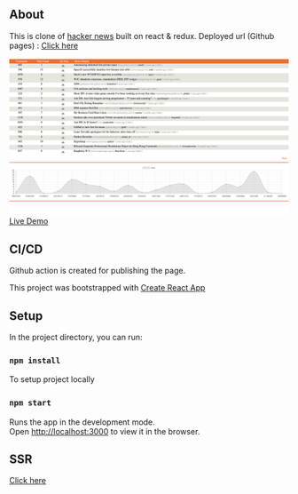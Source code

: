 ## About

This is clone of [hacker news](https://news.ycombinator.com/) built on react & redux.
Deployed url (Github pages) : [Click here](https://uionly.github.io/hacker-clone/#/news/1)

<p>
  <a href="https://uionly.github.io/hacker-clone/#/news/1" target="_blank" rel="noopener noreferrer">
    <img width="720" alt="react-hackernews" src="https://raw.githubusercontent.com/uionly/hacker-clone/readme-updates/src/assets/hn.png">
    <br>
    Live Demo
  </a>
</p>

## CI/CD

Github action is created for publishing the page.

This project was bootstrapped with [Create React App](https://github.com/facebook/create-react-app)

## Setup

In the project directory, you can run:

### `npm install`

To setup project locally

### `npm start`

Runs the app in the development mode.<br />
Open [http://localhost:3000](http://localhost:3000) to view it in the browser.

## SSR

[Click here](https://github.com/uionly/hacker-clone/tree/ssr-attempt)
